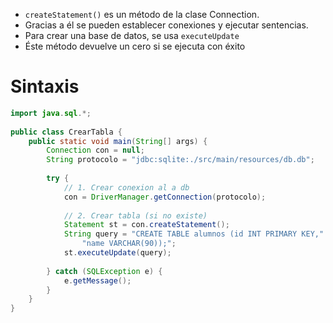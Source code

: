- `createStatement()` es un método de la clase Connection.
- Gracias a él se pueden establecer conexiones y ejecutar sentencias.
- Para crear una base de datos, se usa `executeUpdate` 
- Éste método devuelve un cero si se ejecuta con éxito
# Sintaxis
```java
import java.sql.*;  
  
public class CrearTabla {  
    public static void main(String[] args) {  
        Connection con = null;  
        String protocolo = "jdbc:sqlite:./src/main/resources/db.db";  
  
        try {  
            // 1. Crear conexion al a db  
            con = DriverManager.getConnection(protocolo);  
  
            // 2. Crear tabla (si no existe)            
            Statement st = con.createStatement();  
            String query = "CREATE TABLE alumnos (id INT PRIMARY KEY," +  
	            "name VARCHAR(90));";  
            st.executeUpdate(query);  
            
        } catch (SQLException e) {  
			e.getMessage();
        }  
    }  
}
```